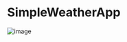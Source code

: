 # SimpleWeatherApp
![image](https://user-images.githubusercontent.com/45011195/118486184-fa88b880-b721-11eb-9386-65a9865c9ba6.png)
